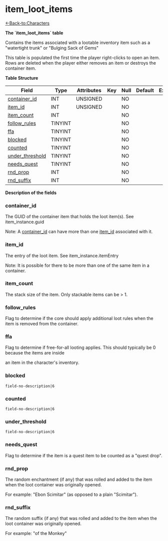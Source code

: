 # item\_loot\_items

[<-Back-to:Characters](database-characters)

**The \`item\_loot\_items\` table**

Contains the items associated with a lootable inventory item such as a "watertight trunk" or "Bulging Sack of Gems"

This table is populated the first time the player right-clicks to open an item. Rows are deleted when
the player either removes an item or destroys the container item.

**Table Structure**

| Field                | Type    | Attributes | Key | Null | Default | Extra | Comment |
| -------------------- | ------- | ---------- | --- | ---- | ------- | ----- | ------- |
| [container_id][1]    | INT     | UNSIGNED   |     | NO   |         |       |         |
| [item_id][2]         | INT     | UNSIGNED   |     | NO   |         |       |         |
| [item_count][3]      | INT     |            |     | NO   |         |       |         |
| [follow_rules][4]    | TINYINT |            |     | NO   |         |       |         |
| [ffa][5]             | TINYINT |            |     | NO   |         |       |         |
| [blocked][6]         | TINYINT |            |     | NO   |         |       |         |
| [counted][7]         | TINYINT |            |     | NO   |         |       |         |
| [under_threshold][8] | TINYINT |            |     | NO   |         |       |         |
| [needs_quest][9]     | TINYINT |            |     | NO   |         |       |         |
| [rnd_prop][10]       | INT     |            |     | NO   |         |       |         |
| [rnd_suffix][11]     | INT     |            |     | NO   |         |       |         |

[1]: #container_id
[2]: #item_id
[3]: #item_count
[4]: #follow_rules
[5]: #ffa
[6]: #blocked
[7]: #counted
[8]: #under_threshold
[9]: #needs_quest
[10]: #rnd_prop
[11]: #rnd_suffix

**Description of the fields**

### container\_id

The GUID of the container item that holds the loot item(s). See item\_instance.guid

Note: A [container\_id](#item-loot-items-container-id) can have more than one [item\_id](#item-loot-items-item-id) associated with it.

### item\_id

The entry of the loot item. See item\_instance.itemEntry

Note: It is possible for there to be more than one of the same item in a container.

### item\_count

The stack size of the item. Only stackable items can be &gt; 1.

### follow\_rules

Flag to determine if the core should apply additional loot rules when the item
is removed from the container.

### ffa

Flag to determine if free-for-all looting applies. This should typically be 0 because the items are inside

an item in the character's inventory.

### blocked

`field-no-description|6`

### counted

`field-no-description|6`

### under\_threshold

`field-no-description|6`

### needs\_quest

Flag to determine if the item is a quest item to be counted as a "quest drop".

### rnd\_prop

The random enchantment (if any) that was rolled and added to the item when the loot container was
originally opened.

For example: "Ebon Scimitar" (as opposed to a plain "Scimitar").

### rnd\_suffix

The random suffix (if any) that was rolled and added to the item when the loot container was
originally opened.

For example: "of the Monkey"
